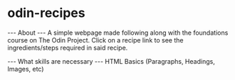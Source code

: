 # odin-recipes

--- About ---
A simple webpage made following along with the foundations course on The Odin Project. Click on a recipe link to see the ingredients/steps required in said recipe.

--- What skills are necessary ---
HTML Basics (Paragraphs, Headings, Images, etc)
